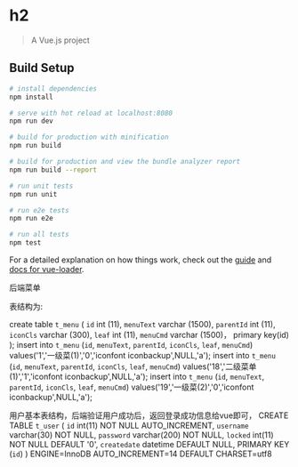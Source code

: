 # h2

> A Vue.js project

## Build Setup

``` bash
# install dependencies
npm install

# serve with hot reload at localhost:8080
npm run dev

# build for production with minification
npm run build

# build for production and view the bundle analyzer report
npm run build --report

# run unit tests
npm run unit

# run e2e tests
npm run e2e

# run all tests
npm test
```

For a detailed explanation on how things work, check out the [guide](http://vuejs-templates.github.io/webpack/) and [docs for vue-loader](http://vuejs.github.io/vue-loader).





后端菜单


表结构为:

create table `t_menu` (
	`id` int (11),
	`menuText` varchar (1500),
	`parentId` int (11),
	`iconCls` varchar (300),
	`leaf` int (11),
	`menuCmd` varchar (1500)，
                 primary key(id)
);
insert into `t_menu` (`id`, `menuText`, `parentId`, `iconCls`, `leaf`, `menuCmd`) values('1','一级菜(1)','0','iconfont iconbackup',NULL,'a');
insert into `t_menu` (`id`, `menuText`, `parentId`, `iconCls`, `leaf`, `menuCmd`) values('18','二级菜单(1)','1','iconfont iconbackup',NULL,'a');
insert into `t_menu` (`id`, `menuText`, `parentId`, `iconCls`, `leaf`, `menuCmd`) values('19','一级菜(2)','0','iconfont iconbackup',NULL,'a');


用户基本表结构，后端验证用户成功后，返回登录成功信息给vue即可，
CREATE TABLE `t_user` (
  `id` int(11) NOT NULL AUTO_INCREMENT,
  `username` varchar(30) NOT NULL,
  `password` varchar(200) NOT NULL,
  `locked` int(11) NOT NULL DEFAULT '0',
  `createdate` datetime DEFAULT NULL,
  PRIMARY KEY (`id`)
) ENGINE=InnoDB AUTO_INCREMENT=14 DEFAULT CHARSET=utf8

